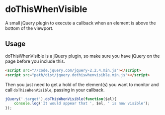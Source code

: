 # doThisWhenVisible
A small jQuery plugin to execute a callback when an element is above the bottom of the viewport.

## Usage
doThisWhenVisible is a jQuery plugin, so make sure you have jQuery on the page before you include this.

```html
<script src="//code.jquery.com/jquery-2.2.4.min.js"></script>
<script src="path/dist/jquery.dothiswhenvisible.min.js"></script>
```

Then you just need to get a hold of the element(s) you want to monitor and call `doThisWhenVisible`, passing in your callback.

```javascript
jQuery('.target').doThisWhenVisible(function($el){
    console.log('It would appear that ', $el, ' is now visible');
});
```
